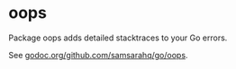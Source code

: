 # oops

Package oops adds detailed stacktraces to your Go errors.

See [godoc.org/github.com/samsarahq/go/oops](https://godoc.org/github.com/samsarahq/go/oops).
